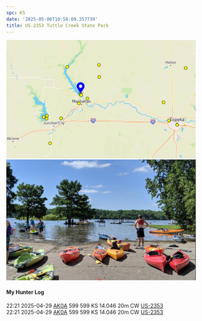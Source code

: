 ```yaml
---
spc: KS
date: '2025-05-06T10:58:09.357739'
title: US-2353 Tuttle Creek State Park
---
```


![pasted_image.png](/static/pasted_image_0088.png)
![pasted_image001.png](/static/pasted_image001_0077.png)

#### My Hunter Log
22:21    2025-04-29    [AK0A](https://qrz.com/db/AK0A)    599    599    KS    14.046    20m    CW    [US-2353](https://pota.app/#/park/US-2353)
<BR>22:21	2025-04-29	[AK0A](https://qrz.com/db/AK0A)	599	599	KS	14.046	20m	CW	[US-2353](https://pota.app/#/park/US-2353)